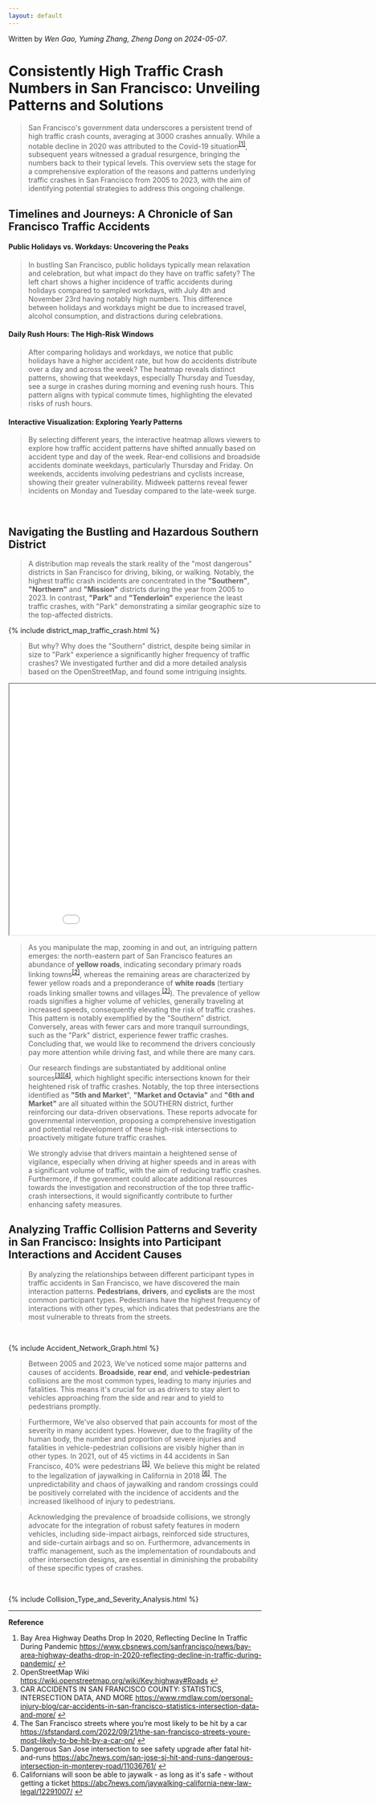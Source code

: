 ```yaml
---
layout: default
---
```


Written by *Wen Gao, Yuming Zhang, Zheng Dong* on *2024-05-07*.

# Consistently High Traffic Crash Numbers in San Francisco: Unveiling Patterns and Solutions

> San Francisco's government data underscores a persistent trend of high traffic crash counts, averaging at 3000 crashes annually. While a notable decline in 2020 was attributed to the Covid-19 situation<sup id="fnref1"><a href="#fn1">[1]</a></sup>, subsequent years witnessed a gradual resurgence, bringing the numbers back to their typical levels. This overview sets the stage for a comprehensive exploration of the reasons and patterns underlying traffic crashes in San Francisco from 2005 to 2023, with the aim of identifying potential strategies to address this ongoing challenge.

## Timelines and Journeys: A Chronicle of San Francisco Traffic Accidents
#### Public Holidays vs. Workdays: Uncovering the Peaks

> In bustling San Francisco, public holidays typically mean relaxation and celebration, but what impact do they have on traffic safety? The left chart shows a higher incidence of traffic accidents during holidays compared to sampled workdays, with July 4th and November 23rd having notably high numbers. This difference between holidays and workdays might be due to increased travel, alcohol consumption, and distractions during celebrations.

#### Daily Rush Hours: The High-Risk Windows

> After comparing holidays and workdays, we notice that public holidays have a higher accident rate, but how do accidents distribute over a day and across the week? The heatmap reveals distinct patterns, showing that weekdays, especially Thursday and Tuesday, see a surge in crashes during morning and evening rush hours. This pattern aligns with typical commute times, highlighting the elevated risks of rush hours.

#### Interactive Visualization: Exploring Yearly Patterns

> By selecting different years, the interactive heatmap allows viewers to explore how traffic accident patterns have shifted annually based on accident type and day of the week. Rear-end collisions and broadside accidents dominate weekdays, particularly Thursday and Friday. On weekends, accidents involving pedestrians and cyclists increase, showing their greater vulnerability. Midweek patterns reveal fewer incidents on Monday and Tuesday compared to the late-week surge.
<br>

## Navigating the Bustling and Hazardous Southern District
> A distribution map reveals the stark reality of the "most dangerous" districts in San Francisco for driving, biking, or walking. Notably, the highest traffic crash incidents are concentrated in the **"Southern"**, **"Northern"** and **"Mission"** districts during the year from 2005 to 2023. In contrast, **"Park"** and **"Tenderloin"** experience the least traffic crashes, with "Park" demonstrating a similar geographic size to the top-affected districts.

{% include district_map_traffic_crash.html %}

> But why? Why does the "Southern" district, despite being similar in size to "Park" experience a significantly higher frequency of traffic crashes? We investigated further and did a more detailed analysis based on the OpenStreetMap, and found some intriguing insights.


<iframe src="{{ site.baseurl }}/assets/detailed_map_traffic_crash.html" style="width:900px; height:500px;"></iframe>

> As you manipulate the map, zooming in and out, an intriguing pattern emerges: the north-eastern part of San Francisco features an abundance of **yellow roads**, indicating secondary primary roads linking towns<sup id="fnref2"><a href="#fn2">[2]</a></sup>, whereas the remaining areas are characterized by fewer yellow roads and a preponderance of **white roads** (tertiary roads linking smaller towns and villages.<sup id="fnref2"><a href="#fn2">[2]</a></sup>). The prevalence of yellow roads signifies a higher volume of vehicles, generally traveling at increased speeds, consequently elevating the risk of traffic crashes. This pattern is notably exemplified by the "Southern" district. Conversely, areas with fewer cars and more tranquil surroundings, such as the "Park" district, experience fewer traffic crashes. Concluding that, we would like to recommend the drivers conciously pay more attention while driving fast, and while there are many cars.

> Our research findings are substantiated by additional online sources<sup id="fnref3"><a href="#fn3">[3]</a></sup><sup id="fnref4"><a href="#fn4">[4]</a></sup>, which highlight specific intersections known for their heightened risk of traffic crashes. Notably, the top three intersections identified as **"5th and Market**", **"Market and Octavia"** and **"6th and Market"** are all situated within the SOUTHERN district, further reinforcing our data-driven observations. These reports advocate for governmental intervention, proposing a comprehensive investigation and potential redevelopment of these high-risk intersections to proactively mitigate future traffic crashes.

> We strongly advise that drivers maintain a heightened sense of vigilance, especially when driving at higher speeds and in areas with a significant volume of traffic, with the aim of reducing traffic crashes. Furthermore, if the govenment could allocate additional resources towards the investigation and reconstruction of the top three traffic-crash intersections, it would significantly contribute to further enhancing safety measures.

## Analyzing Traffic Collision Patterns and Severity in San Francisco: Insights into Participant Interactions and Accident Causes
> By analyzing the relationships between different participant types in traffic accidents in San Francisco, we have discovered the main interaction patterns. **Pedestrians**, **drivers**, and **cyclists** are the most common participant types. Pedestrians have the highest frequency of interactions with other types, which indicates that pedestrians are the most vulnerable to threats from the streets.
<br>


{% include Accident_Network_Graph.html %}

> Between 2005 and 2023, We've noticed some major patterns and causes of accidents. **Broadside**, **rear end**, and **vehicle-pedestrian** collisions are the most common types, leading to many injuries and fatalities. This means it's crucial for us as drivers to stay alert to vehicles approaching from the side and rear and to yield to pedestrians promptly.

> Furthermore, We've also observed that pain accounts for most of the severity in many accident types. However, due to the fragility of the human body, the number and proportion of severe injuries and fatalities in vehicle-pedestrian collisions are visibly higher than in other types. In 2021, out of 45 victims in 44 accidents in San Francisco, 40% were pedestrians <sup id="fnref5"><a href="#fn5">[5]</a></sup>. We believe this might be related to the legalization of jaywalking in California in 2018 <sup id="fnref6"><a href="#fn6">[6]</a></sup>. The unpredictability and chaos of jaywalking and random crossings could be positively correlated with the incidence of accidents and the increased likelihood of injury to pedestrians.

> Acknowledging the prevalence of broadside collisions, we strongly advocate for the integration of robust safety features in modern vehicles, including side-impact airbags, reinforced side structures, and side-curtain airbags and so on. Furthermore, advancements in traffic management, such as the implementation of roundabouts and other intersection designs, are essential in diminishing the probability of these specific types of crashes.
<br>

{% include Collision_Type_and_Severity_Analysis.html %}
<br>










---
**Reference**
<ol>
  <li id="fn1">
    Bay Area Highway Deaths Drop In 2020, Reflecting Decline In Traffic During Pandemic <a href="https://www.cbsnews.com/sanfrancisco/news/bay-area-highway-deaths-drop-in-2020-reflecting-decline-in-traffic-during-pandemic/" target="_blank" rel="noopener noreferrer">https://www.cbsnews.com/sanfrancisco/news/bay-area-highway-deaths-drop-in-2020-reflecting-decline-in-traffic-during-pandemic/</a> <a href="#fnref1" title="Return to article">↩</a>
  </li>
  <li id="fn2">
    OpenStreetMap Wiki <a href="https://wiki.openstreetmap.org/wiki/Key:highway#Roads" target="_blank" rel="noopener noreferrer">https://wiki.openstreetmap.org/wiki/Key:highway#Roads</a> <a href="#fnref2" title="Return to article">↩</a>
  </li>
  <li id="fn3">
    CAR ACCIDENTS IN SAN FRANCISCO COUNTY: STATISTICS, INTERSECTION DATA, AND MORE <a href="https://www.rmdlaw.com/personal-injury-blog/car-accidents-in-san-francisco-statistics-intersection-data-and-more/" target="_blank" rel="noopener noreferrer">https://www.rmdlaw.com/personal-injury-blog/car-accidents-in-san-francisco-statistics-intersection-data-and-more/</a> <a href="#fnref3" title="Return to article">↩</a>
  </li>
  <li id="fn4">
    The San Francisco streets where you’re most likely to be hit by a car <a href="https://sfstandard.com/2022/09/21/the-san-francisco-streets-youre-most-likely-to-be-hit-by-a-car-on/" target="_blank" rel="noopener noreferrer">https://sfstandard.com/2022/09/21/the-san-francisco-streets-youre-most-likely-to-be-hit-by-a-car-on/</a> <a href="#fnref4" title="Return to article">↩</a>
  </li>
    <li id="fn6">
    Dangerous San Jose intersection to see safety upgrade after fatal hit-and-runs <a href="https://abc7news.com/san-jose-sj-hit-and-runs-dangerous-intersection-in-monterey-road/11036761/" target="_blank" rel="noopener noreferrer">https://abc7news.com/san-jose-sj-hit-and-runs-dangerous-intersection-in-monterey-road/11036761/</a> <a href="#fnref5" title="Return to article">↩</a>
  </li>
    <li id="fn1">
    Californians will soon be able to jaywalk - as long as it's safe - without getting a ticket <a href="https://abc7news.com/jaywalking-california-new-law-legal/12291007/" target="_blank" rel="noopener noreferrer">https://abc7news.com/jaywalking-california-new-law-legal/12291007/</a> <a href="#fnref6" title="Return to article">↩</a>
  </li>
</ol>



<br>
<br>
